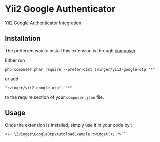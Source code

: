 Yii2 Google Authenticator
=========================
Yii2 Google Authenticator Integration

Installation
------------

The preferred way to install this extension is through [composer](http://getcomposer.org/download/).

Either run

```
php composer.phar require --prefer-dist zvinger/yii2-google-otp "*"
```

or add

```
"zvinger/yii2-google-otp": "*"
```

to the require section of your `composer.json` file.


Usage
-----

Once the extension is installed, simply use it in your code by  :

```php
<?= \Zvinger\GoogleOtp\AutoloadExample::widget(); ?>```